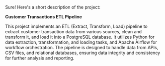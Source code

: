 Sure! Here's a short description of the project:

**Customer Transactions ETL Pipeline**

This project implements an ETL (Extract, Transform, Load) pipeline to extract customer transaction data from various sources, clean and transform it, and load it into a PostgreSQL database. It utilizes Python for data extraction, transformation, and loading tasks, and Apache Airflow for workflow orchestration. The pipeline is designed to handle data from APIs, CSV files, and relational databases, ensuring data integrity and consistency for further analysis and reporting.

